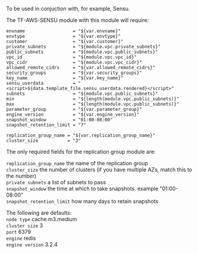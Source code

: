 To be used in conjuction with, for example, Sensu. 

The TF-AWS-SENSU module with this module will require: 

```
envname                  = "${var.envname}"
envtype                  = "${var.envtype}"
customer                 = "${var.customer}"
private_subnets          = "${module.vpc.private_subnets}"
public_subnets           = "${module.vpc.public_subnets}"
vpc_id                   = "${module.vpc.vpc_id}"
vpc_cidr                 = "${module.vpc.vpc_cidr}"
allowed_remote_cidrs     = "${var.allowed_remote_cidrs}"
security_groups          = "${var.security_groups}"
key_name                 = "${var.key_name}"
sensu_userdata           = "<script>${data.template_file.sensu_userdata.rendered}</script>"
subnets                  = "${module.vpc.public_subnets}"
min                      = "${length(module.vpc.public_subnets)}"
max                      = "${length(module.vpc.public_subnets)}"
parameter_group          = "${var.parameter_group}"
engine_version           = "${var.engine_version}"
snapshot_window          = "01:00-08:00"
snapshot_retention_limit = "7"

replication_group_name = "${var.replication_group_name}"
cluster_size           = "3" 
```

The only required fields for the replication group module are:

`replication_group_name` the name of the replication group <br/>
`cluster_size` the number of clusters (if you have multiple AZs, match this to the number) <br/>
`private subnets` a list of subnets to pass <br/>
`snapshot_window` the time at which to take snapshots. example "01:00-08:00" <br/>
`snapshot_retention_limit` how many days to retain snapshots <br/>

The following are defaults: <br/>
`node type` cache.m3.medium <br/>
`cluster size` 3 <br/>
`port` 6379 <br/>
`engine` redis <br/>
`engine version` 3.2.4 <br/>


